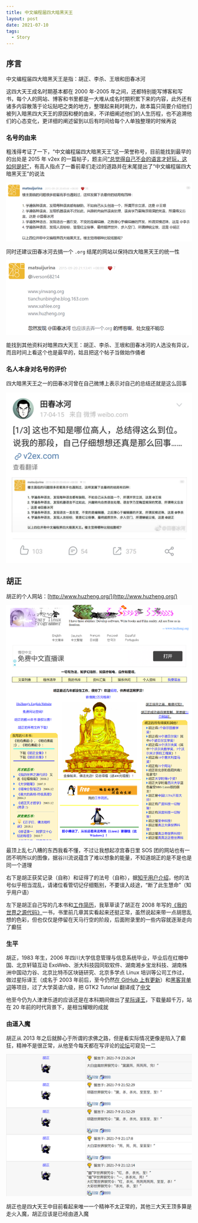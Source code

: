```yaml
---
title: 中文编程届四大暗黑天王
layout: post
date: 2021-07-10
tags:
  - Story
---
```


## 序言

中文编程届四大暗黑天王是指：胡正、李杀、王垠和田春冰河

这四大天王成名时期基本都在 2000 年-2005 年之间，还都特别能写博客和写书，每个人的网站、博客和书里都是一大堆从成名时期积累下来的内容，此外还有诸多内容散落于论坛贴吧之类的地方，整理起来耗时耗力，故本篇只简要介绍他们被列入暗黑四大天王的原因和梗的由来，不详细阐述他们的人生历程，也不追溯他们的心态变化，更详细的阐述留到以后有时间给每个人单独整理的时候再说

### 名号的由来

粗浅得考证了一下，“中文编程届四大暗黑天王”这一荣誉称号，目前能找到最早的的出处是 2015 年 v2ex 的一篇帖子，题主问[“总觉得自己不会的语言才好玩，这如何是好”](https://www.v2ex.com/t/222200)，有高人指点了一番前辈们走过的道路并在末尾提出了“中文编程届四大暗黑天王”的说法

![pre3](/images/king-in-the-dark/pre3.png)

同时还建议田春冰河去搞一个 `.org` 结尾的网站以保持四大暗黑天王的统一性

![pre4](/images/king-in-the-dark/pre4.png)

能找到其他资料对暗黑四大天王：胡正、李杀、王垠和田春冰河的人选没有异议，而且时间上看这个也是最早的，姑且把这个帖子当做始作俑者

### 名人本身对名号的评价

四大暗黑天王之一的田春冰河曾在自己微博上表示对自己的总结还就是这么回事

![pre5](/images/king-in-the-dark/pre5.png)

## 胡正

胡正的个人网站：[http://www.huzheng.org/](http://www.huzheng.org/)

![huzheng1](/images/king-in-the-dark/huzheng1.png)

最顶上乱七八糟的东西我看不懂，不过让我想起凉宫春日里 SOS 团的网站也有一团不明所以的图像，据谷川流说蕴含了难以想象的能量，不知道胡正的是不是也是同一个道理

右下是胡正获奖记录（自称）和证得了的法号（自称），据[知乎用户介绍](https://www.zhihu.com/question/21433985/answer/18216068)，他的法号似乎相当混乱，请诸位看管切记仔细甄别，不要误入歧途，“断了此生慧命”（知乎用户语）

左下是胡正自己写的几本书和[工作简历](http://www.huzheng.org/HuZheng-Resume.php)，我草草读了胡正在 2008 年写的[《我的世界之源代码》](http://www.huzheng.org/geniusreligion/TheSourceCodeOfMyWorld.pdf)一书，书里前几章其实看起来还挺正常，虽然说起来带一点胡思乱想的色彩，但也仅仅是停留在天马行空的阶段，后面附录里的一些内容就逐渐走向了癫狂

### 生平

胡正，1983 年生，2006 年四川大学信息管理与信息系统毕业，毕业后在红帽中国、北京轩辕互动 ExoWeb、浙大科技园同软软件、湖南湘乡宝龙科技、湖南株洲中国动力谷、北京比特币区块链研究、北京多学点 Linux 培训等公司工作过，做过星际译王（成名于 2003 年前后，至今仍然[在 GitHub 上有更新](https://github.com/huzheng001/stardict-3)）和[黑客背单词](http://reciteword.sourceforge.net)等项目，过了大学英语六级，把 GTK2 Tutorial 翻译成了[中文](http://www.huzheng.org/ebook/gtk2-tut/)

他至今仍为人津津乐道的应该还是在本科期间做出了[星际译王](http://stardict-4.sourceforge.net/)，下载量超千万，站在 20 年前的时代背景下，是相当耀眼的成就

### 由道入魔

胡正从 2013 年之后就醉心于所谓的求佛之路，但是看实际情况更像是陷入了癫狂，精神不是很正常，从他至今每天都在写评论的[论坛](http://dict.stardict.net/guest/guest.php)可窥见一二

![huzhengluntan](/images/king-in-the-dark/huzheng2.png)

胡正也是四大天王中目前看起来唯一一个精神不太正常的，其他三大天王顶多算是走火入魔，胡正应该是已经由道入魔
